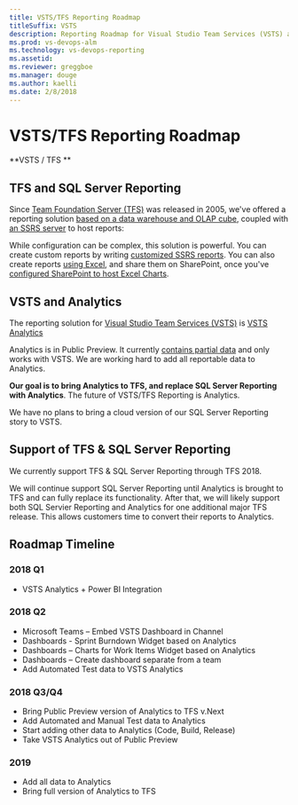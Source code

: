 ```yaml
---
title: VSTS/TFS Reporting Roadmap
titleSuffix: VSTS
description: Reporting Roadmap for Visual Studio Team Services (VSTS) and Team Foundation Server (TFS) 
ms.prod: vs-devops-alm
ms.technology: vs-devops-reporting
ms.assetid: 
ms.reviewer: greggboe
ms.manager: douge
ms.author: kaelli
ms.date: 2/8/2018
---
```


# VSTS/TFS Reporting Roadmap

**VSTS / TFS **  
 
## TFS and SQL Server Reporting
Since [Team Foundation Server (TFS)](https://www.visualstudio.com/tfs/) was released in 2005, we've offered a reporting solution [based on a data warehouse and OLAP cube](../sql-reports/index.md), coupled with [an SSRS server](../sql-reports/create-and-manage-reporting-services-reports.md?toc=../sql-reports/toc.json&bc=../sql-reports/breadcrumb/toc.json) to host reports:

<!-- ![](../sql-reports/_img/tfs_datawarearch_r.png) -->

While configuration can be complex, this solution is powerful. You can create custom reports by writing [customized SSRS reports](../sql-reports/create-and-manage-reporting-services-reports.md?toc=/vsts/report/sql-reports/toc.json&bc=/vsts/report/sql-reports/breadcrumb/to]c.json). You can also create reports [using Excel](../excel/create-status-and-trend-excel-reports.md?toc=/vsts/report/sql-reports/toc.json&bc=/vsts/report/sql-reports/breadcrumb/toc.json), and share them on SharePoint, once you've [configured SharePoint to host Excel Charts](../sharepoint-dashboards/configure-sharepoint-tfs-2017-earlier.md).

## VSTS and Analytics
The reporting solution for [Visual Studio Team Services (VSTS)](https://www.visualstudio.com/team-services/) is [VSTS Analytics](what-is-analytics.md)

Analytics is in Public Preview. It currently [contains partial data](./data-available-in-analytics.md) and only works with VSTS. We are working hard to add all reportable data to Analytics.

**Our goal is to bring Analytics to TFS, and replace SQL Server Reporting with Analytics**. The future of VSTS/TFS Reporting is Analytics.

We have no plans to bring a cloud version of our SQL Server Reporting story to VSTS.


## Support of TFS & SQL Server Reporting
We currently support TFS & SQL Server Reporting through TFS 2018. 

We will continue support SQL Server Reporting until Analytics is brought to TFS and can fully replace its functionality. After that, we will likely support both SQL Servier Reporting and Analytics for one additional major TFS release. This allows customers time to convert their reports to Analytics.

## Roadmap Timeline
### 2018 Q1
* VSTS Analytics + Power BI Integration

### 2018 Q2
* Microsoft Teams – Embed VSTS Dashboard in Channel
* Dashboards - Sprint Burndown Widget based on Analytics
* Dashboards – Charts for Work Items Widget based on Analytics
* Dashboards – Create dashboard separate from a team
* Add Automated Test data to VSTS Analytics

### 2018 Q3/Q4
* Bring Public Preview version of Analytics to TFS v.Next
* Add Automated and Manual Test data to Analytics
* Start adding other data to Analytics (Code, Build, Release)
* Take VSTS Analytics out of Public Preview

### 2019
* Add all data to Analytics
* Bring full version of Analytics to TFS